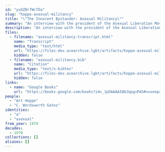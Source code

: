 ```yaml
---
id: "yuXZBr7WcTDa"
slug: "hoppe-asexual-militancy"
title: "\"The Innocent Bystander: Asexual Militancy\""
summary: "An interview with the president of the Asexual Liberation Movement"
description: "An interview with the president of the Asexual Liberation Movement, who claims \"No one is born an A\""
files:
  - filename: "asexual-militancy-transcript.html"
    name: "Transcript"
    media_type: "text/html"
    url: "https://files-dev.acearchive.lgbt/artifacts/hoppe-asexual-militancy/asexual-militancy-transcript.html"
    hidden: false
  - filename: "asexual-militancy.bib"
    name: "Citation"
    media_type: "text/x-bibtex"
    url: "https://files-dev.acearchive.lgbt/artifacts/hoppe-asexual-militancy/asexual-militancy.bib"
    hidden: false
links:
  - name: "Google Books"
    url: "https://books.google.com/books?id=_1pOAAAAIBAJ&pg=PA5#v=onepage&q&f=false"
people:
  - "Art Hoppe"
  - "C. Wordsworth Gates"
identities:
  - "a"
  - "asexual"
from_year: 1979
decades:
  - 1970
collections: []
aliases: []
---
```

